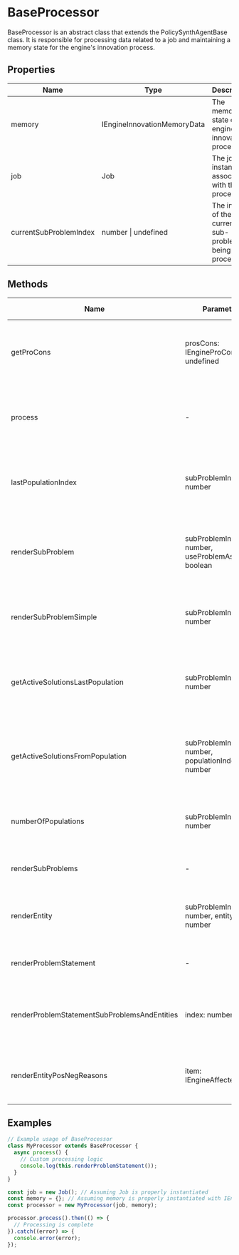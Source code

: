 # BaseProcessor

BaseProcessor is an abstract class that extends the PolicySynthAgentBase class. It is responsible for processing data related to a job and maintaining a memory state for the engine's innovation process.

## Properties

| Name                   | Type                             | Description                                      |
|------------------------|----------------------------------|--------------------------------------------------|
| memory                 | IEngineInnovationMemoryData      | The memory state of the engine's innovation process. |
| job                    | Job                              | The job instance associated with the processor.  |
| currentSubProblemIndex | number \| undefined              | The index of the current sub-problem being processed. |

## Methods

| Name                                  | Parameters                        | Return Type | Description                                                                 |
|---------------------------------------|-----------------------------------|-------------|-----------------------------------------------------------------------------|
| getProCons                            | prosCons: IEngineProCon[] \| undefined | Array       | Returns an array of descriptions from the provided pros and cons.           |
| process                               | -                                 | Promise<void> | Processes the job. Throws an error if memory is not initialized.            |
| lastPopulationIndex                   | subProblemIndex: number           | number      | Returns the index of the last population for a given sub-problem.           |
| renderSubProblem                      | subProblemIndex: number, useProblemAsHeader: boolean | string      | Renders a sub-problem as a string, optionally using the problem as a header. |
| renderSubProblemSimple                | subProblemIndex: number           | string      | Renders a simplified version of a sub-problem as a string.                  |
| getActiveSolutionsLastPopulation      | subProblemIndex: number           | Array       | Returns the active solutions from the last population of a sub-problem.     |
| getActiveSolutionsFromPopulation      | subProblemIndex: number, populationIndex: number | Array       | Returns the active solutions from a specific population of a sub-problem.   |
| numberOfPopulations                   | subProblemIndex: number           | number      | Returns the number of populations for a given sub-problem.                  |
| renderSubProblems                     | -                                 | string      | Renders all sub-problems as a string.                                       |
| renderEntity                          | subProblemIndex: number, entityIndex: number | string      | Renders an entity associated with a sub-problem as a string.                |
| renderProblemStatement                | -                                 | string      | Renders the problem statement as a string.                                  |
| renderProblemStatementSubProblemsAndEntities | index: number                     | string      | Renders the problem statement, sub-problems, and entities as a string.      |
| renderEntityPosNegReasons             | item: IEngineAffectedEntity       | string      | Renders the positive and negative effects of an entity as a string.         |

## Examples

```typescript
// Example usage of BaseProcessor
class MyProcessor extends BaseProcessor {
  async process() {
    // Custom processing logic
    console.log(this.renderProblemStatement());
  }
}

const job = new Job(); // Assuming Job is properly instantiated
const memory = {}; // Assuming memory is properly instantiated with IEngineInnovationMemoryData structure
const processor = new MyProcessor(job, memory);

processor.process().then(() => {
  // Processing is complete
}).catch((error) => {
  console.error(error);
});
```